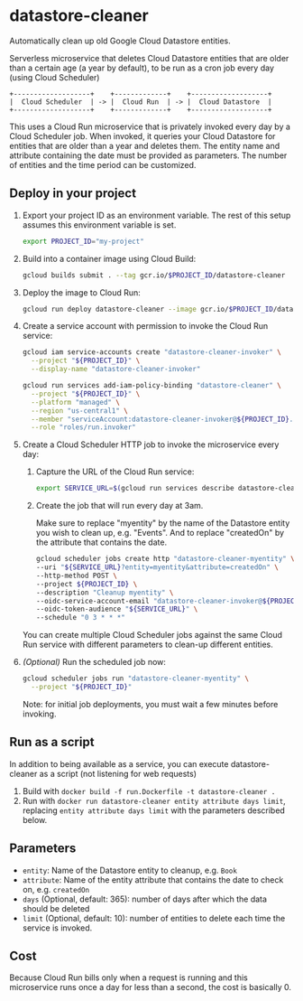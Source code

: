 # datastore-cleaner

Automatically clean up old Google Cloud Datastore entities.

Serverless microservice that deletes Cloud Datastore entities that are older than a certain age (a year by default), to be run as a cron job every day (using Cloud Scheduler)

```text
+-------------------+    +-------------+    +-------------------+
|  Cloud Scheduler  | -> |  Cloud Run  | -> |  Cloud Datastore  |
+-------------------+    +-------------+    +-------------------+
```

This uses a Cloud Run microservice that is privately invoked every day by a Cloud Scheduler job.
When invoked, it queries your Cloud Datastore for entities that are older than a year and deletes them.
The entity name and attribute containing the date must be provided as parameters.
The number of entities and the time period can be customized.


## Deploy in your project

1. Export your project ID as an environment variable. The rest of this setup assumes this environment variable is set.
    ```sh
    export PROJECT_ID="my-project"
    ```

1. Build into a container image using Cloud Build:

    ```sh
    gcloud builds submit . --tag gcr.io/$PROJECT_ID/datastore-cleaner
    ```

1. Deploy the image to Cloud Run:

    ```sh
    gcloud run deploy datastore-cleaner --image gcr.io/$PROJECT_ID/datastore-cleaner --platform managed --region us-central1 --no-allow-unauthenticated
    ```

1. Create a service account with permission to invoke the Cloud Run service:

    ```sh
    gcloud iam service-accounts create "datastore-cleaner-invoker" \
      --project "${PROJECT_ID}" \
      --display-name "datastore-cleaner-invoker"
    ```

    ```sh
    gcloud run services add-iam-policy-binding "datastore-cleaner" \
      --project "${PROJECT_ID}" \
      --platform "managed" \
      --region "us-central1" \
      --member "serviceAccount:datastore-cleaner-invoker@${PROJECT_ID}.iam.gserviceaccount.com" \
      --role "roles/run.invoker"
    ```

1. Create a Cloud Scheduler HTTP job to invoke the microservice every day:
    
    1. Capture the URL of the Cloud Run service:

        ```sh
        export SERVICE_URL=$(gcloud run services describe datastore-cleaner --project ${PROJECT_ID} --platform managed --region us-central1 --format 'value(status.url)')
        ```

    1. Create the job that will run every day at 3am.

        Make sure to replace "myentity" by the name of the Datastore entity you wish to clean up, e.g. "Events".
        And to replace "createdOn" by the attribute that contains the date.

        ```sh
        gcloud scheduler jobs create http "datastore-cleaner-myentity" \
        --uri "${SERVICE_URL}?entity=myentity&attribute=createdOn" \
        --http-method POST \
        --project ${PROJECT_ID} \
        --description "Cleanup myentity" \
        --oidc-service-account-email "datastore-cleaner-invoker@${PROJECT_ID}.iam.gserviceaccount.com" \
        --oidc-token-audience "${SERVICE_URL}" \
        --schedule "0 3 * * *"
        ```

    You can create multiple Cloud Scheduler jobs against the same Cloud Run service with different parameters to clean-up different entities.

1. _(Optional)_ Run the scheduled job now:

    ```sh
    gcloud scheduler jobs run "datastore-cleaner-myentity" \
      --project "${PROJECT_ID}"
    ```

    Note: for initial job deployments, you must wait a few minutes before invoking.


## Run as a script

In addition to being available as a service, you can execute datastore-cleaner as a script (not listening for web requests)

1. Build with `docker build -f run.Dockerfile -t datastore-cleaner .`
1. Run with `docker run datastore-cleaner entity attribute days limit`, replacing `entity attribute days limit` with the parameters described below. 

## Parameters

* `entity`: Name of the Datastore entity to cleanup, e.g. `Book`
* `attribute`: Name of the entity attribute that contains the date to check on, e.g. `createdOn`
* `days` (Optional, default: 365): number of days after which the data should be deleted 
* `limit` (Optional, default: 10): number of entities to delete each time the service is invoked.

## Cost

Because Cloud Run bills only when a request is running and this microservice runs once a day for less than a second, the cost is basically 0.
